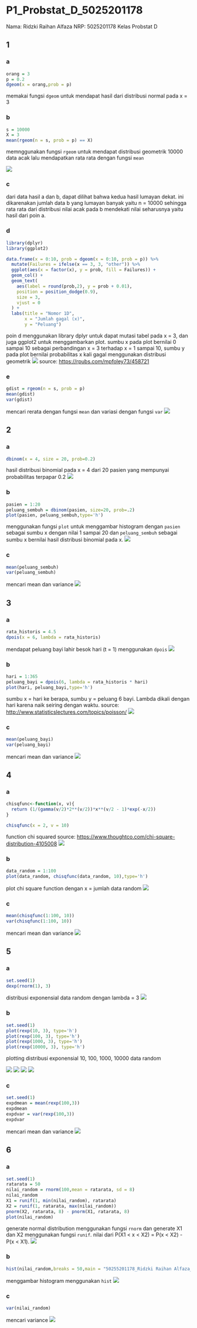 # P1_Probstat_D_5025201178
Nama: Ridzki Raihan Alfaza
NRP: 5025201178
Kelas Probstat D
## 1
### a
``` r
orang = 3
p = 0.2
dgeom(x = orang,prob = p)
```
memakai fungsi `dgeom` untuk mendapat hasil dari distribusi normal pada x = 3

### b
``` r
s = 10000
X = 3
mean(rgeom(n = s, prob = p) == X)
```
memnggunakan fungsi `rgeom` untuk mendapat distribusi geometrik 10000 data acak lalu mendapatkan rata rata dengan fungsi `mean`

<img src = "sc/1/ab.png">

### c
dari data hasil a dan b, dapat dilihat bahwa kedua hasil lumayan dekat. ini dikarenakan jumlah data b yang lumayan banyak yaitu n = 10000 sehingga rata rata dari distribusi nilai acak pada b mendekati nilai seharusnya yaitu hasil dari poin a.

### d
``` r
library(dplyr)
library(ggplot2)

data.frame(x = 0:10, prob = dgeom(x = 0:10, prob = p)) %>%
  mutate(Failures = ifelse(x == 3, 3, "other")) %>%
  ggplot(aes(x = factor(x), y = prob, fill = Failures)) +
  geom_col() +
  geom_text(
    aes(label = round(prob,2), y = prob + 0.01),
    position = position_dodge(0.9),
    size = 3,
    vjust = 0
  ) +
  labs(title = "Nomor 1D",
       x = "Jumlah gagal (x)",
       y = "Peluang") 
```
poin d menggunakan library dplyr untuk dapat mutasi tabel pada x = 3, dan juga ggplot2 untuk menggambarkan plot. sumbu x pada plot bernilai 0 sampai 10 sebagai perbandingan x = 3 terhadap x = 1 sampai 10, sumbu y pada plot bernilai probabilitas x kali gagal menggunakan distribusi geometrik
<img src = "sc/2/d.png">
source: https://rpubs.com/mpfoley73/458721

### e
``` r
gdist = rgeom(n = s, prob = p)
mean(gdist)
var(gdist)
```
mencari rerata dengan fungsi `mean` dan variasi dengan fungsi `var`
<img src = "sc/1/e.png">

## 2
### a
``` r
dbinom(x = 4, size = 20, prob=0.2)
```
hasil distribusi binomial pada x = 4 dari 20 pasien yang mempunyai probabilitas terpapar 0.2
<img src = "sc/2/a.png">

### b
``` r
pasien = 1:20
peluang_sembuh = dbinom(pasien, size=20, prob=.2)
plot(pasien, peluang_sembuh,type='h')
```
menggunakan fungsi `plot` untuk menggambar histogram dengan `pasien` sebagai sumbu x dengan nilai 1 sampai 20 dan `peluang_sembuh` sebagai sumbu x bernilai hasil distribusi binomial pada x.
<img src = "sc/2/b.png">

### c
``` r
mean(peluang_sembuh)
var(peluang_sembuh)
```
mencari mean dan variance
<img src = "sc/2/c.png">

## 3
### a
``` r
rata_historis = 4.5
dpois(x = 6, lambda = rata_historis)
```
mendapat peluang bayi lahir besok hari (t = 1) menggunakan `dpois`
<img src = "sc/3/a.png">

### b
``` r
hari = 1:365
peluang_bayi = dpois(6, lambda = rata_historis * hari)
plot(hari, peluang_bayi,type='h')
```
sumbu x = hari ke berapa, sumbu y = peluang 6 bayi. Lambda dikali dengan hari karena naik seiring dengan waktu.
source: http://www.statisticslectures.com/topics/poisson/
<img src = "sc/3/b.png">

### c
```r
mean(peluang_bayi)
var(peluang_bayi)
```
mencari mean dan variance
<img src = "sc/3/c.png">

## 4
### a
```r
chisqfunc<-function(x, v){
  return (1/(gamma(v/2)*2**(v/2))*x**(v/2 - 1)*exp(-x/2))
}

chisqfunc(x = 2, v = 10)
```
function chi squared
source: https://www.thoughtco.com/chi-square-distribution-4105008
<img src = "sc/4/a.png">

### b
```r
data_random = 1:100
plot(data_random, chisqfunc(data_random, 10),type='h')
```
plot chi square function dengan x = jumlah data random
<img src = "sc/4/b.png">

### c
```r
mean(chisqfunc(1:100, 10))
var(chisqfunc(1:100, 10))
```
mencari mean dan variance
<img src = "sc/4/c.png">

## 5
### a
```r
set.seed(1)
dexp(rnorm(1), 3)
```
distribusi exponensial data random dengan lambda = 3
<img src = "sc/5/a.png">

### b
```r
set.seed(1)
plot(rexp(10, 3), type='h')
plot(rexp(100, 3), type='h')
plot(rexp(1000, 3), type='h')
plot(rexp(10000, 3), type='h')
```
plotting distribusi exponensial 10, 100, 1000, 10000 data random

<img src = "sc/5/b1.png">
<img src = "sc/5/b2.png">
<img src = "sc/5/b3.png">
<img src = "sc/5/b4.png">

### c
```r
set.seed(1)
expdmean = mean(rexp(100,3))
expdmean
expdvar = var(rexp(100,3))
expdvar
```
mencari mean dan variance
<img src = "sc/5/c.png">

## 6
### a
```r
set.seed(1)
ratarata = 50
nilai_random = rnorm(100,mean = ratarata, sd = 8)
nilai_random
X1 = runif(1, min(nilai_random), ratarata)
X2 = runif(1, ratarata, max(nilai_random))
pnorm(X2, ratarata, 8) - pnorm(X1, ratarata, 8)
plot(nilai_random)
```
generate normal distribution menggunakan fungsi `rnorm` dan generate X1 dan X2 menggunakan fungsi `runif`. nilai dari P(X1 < x < X2) = P(x < X2) - P(x < X1).
<img src = "sc/6/a.png">

### b
```r
hist(nilai_random,breaks = 50,main = "50255201178_Ridzki Raihan Alfaza_Probstat_D_DNhistogram")
```
menggambar histogram menggunakan `hist`
<img src = "sc/6/b.png">

### c
```r
var(nilai_random)
```
mencari variance
<img src = "sc/6/c.png">

